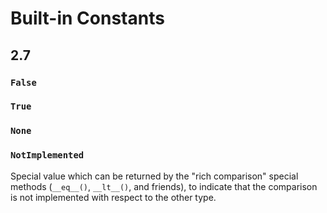 # Built-in Constants

## 2.7

### `False`

### `True`

### `None`

### `NotImplemented`

Special value which can be returned by the "rich comparison" special methods (`__eq__()`, `__lt__()`, and friends), to indicate that the comparison is not implemented with respect to the other type.
